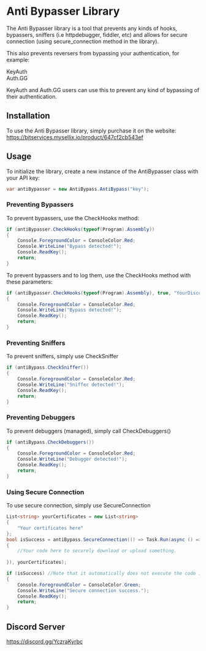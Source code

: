 
# Anti Bypasser Library

The Anti Bypasser library is a tool that prevents any kinds of hooks, bypassers, sniffers (i.e httpdebugger, fiddler, etc) and allows for secure connection (using secure_connection method in the library).

This also prevents reversers from bypassing your authentication, for example:

KeyAuth\
Auth.GG

KeyAuth and Auth.GG users can use this to prevent any kind of bypassing of their authentication.
## Installation

To use the Anti Bypasser library, simply purchase it on the website: https://bitservices.mysellix.io/product/647cf2cb543ef

## Usage

To initialize the library, create a new instance of the AntiBypasser class with your API key:

```csharp
var antiBypasser = new AntiBypass.AntiBypass("key");
```

### Preventing Bypassers

To prevent bypassers, use the CheckHooks method:

```csharp
if (antiBypasser.CheckHooks(typeof(Program).Assembly))
{
    Console.ForegroundColor = ConsoleColor.Red;
    Console.WriteLine("Bypass detected!");
    Console.ReadKey();
    return;
}
```
To prevent bypassers and to log them, use the CheckHooks method with these parameters:
```csharp
if (antiBypasser.CheckHooks(typeof(Program).Assembly), true, "YourDiscordWebhook")
{
    Console.ForegroundColor = ConsoleColor.Red;
    Console.WriteLine("Bypass detected!");
    Console.ReadKey();
    return;
}
```
### Preventing Sniffers

To prevent sniffers, simply use CheckSniffer

```csharp
if (antiBypass.CheckSniffer())
{
    Console.ForegroundColor = ConsoleColor.Red;
    Console.WriteLine("Sniffer detected!");
    Console.ReadKey();
    return;
}
```
### Preventing Debuggers

To prevent debuggers (managed), simply call CheckDebuggers()

```csharp
if (antiBypass.CheckDebuggers())
{
    Console.ForegroundColor = ConsoleColor.Red;
    Console.WriteLine("Debugger detected!");
    Console.ReadKey();
    return;
}
```
### Using Secure Connection

To use secure connection, simply use SecureConnection

```csharp
List<string> yourCertificates = new List<string>
{
    "Your certificates here"
};
bool isSuccess = antiBypass.SecureConnection(() => Task.Run(async () =>
{
    //Your code here to securely download or upload something.
 
}), yourCertificates);

if (isSuccess) //Note that it automatically does not execute the code if it doesn't succeed.
{
    Console.ForegroundColor = ConsoleColor.Green;
    Console.WriteLine("Secure connection success.");
    Console.ReadKey();
    return;
}
```

## Discord Server

https://discord.gg/YczraKyrbc
